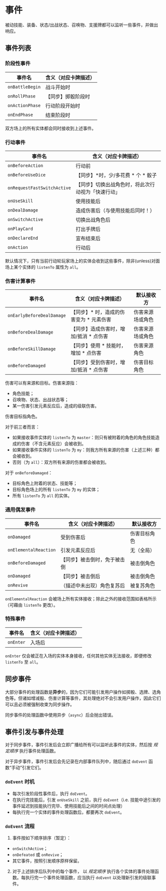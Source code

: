 # 事件

被动技能、装备、状态/出战状态、召唤物、支援牌都可以监听一些事件，并做出响应。

## 事件列表

### 阶段性事件

| 事件名          | 含义（对应卡牌描述） |
| --------------- | -------------------- |
| `onBattleBegin` | 战斗开始时           |
| `onRollPhase`   | 【同步】掷骰阶段时   |
| `onActionPhase` | 行动阶段开始时       |
| `onEndPhase`    | 结束阶段时           |

双方场上的所有实体都会同时接收到上述事件。

### 行动事件

| 事件名                      | 含义（对应卡牌描述）                               |
| --------------------------- | -------------------------------------------------- |
| `onBeforeAction`            | 行动前                                             |
| `onBeforeUseDice`           | 【同步】\*时，少/多花费 \* 个 \* 骰子              |
| `onRequestFastSwitchActive` | 【同步】切换出战角色时，将此次行动视为「快速行动」 |
| `onUseSkill`                | 使用技能后                                         |
| `onDealDamage`              | 造成伤害后（与使用技能后同时！）                   |
| `onSwitchActive`            | 切换出战角色后                                     |
| `onPlayCard`                | 打出手牌后                                         |
| `onDeclareEnd`              | 宣布结束后                                         |
| `onAction`                  | 行动后                                             |

默认情况下，只有当前行动轮玩家场上的实体会收到这些事件，除非(unless)对面场上某个实体的 `listenTo` 属性为 `all`。

### 伤害计算事件

| 事件名                    | 含义（对应卡牌描述）                      | 默认接收方       |
| ------------------------- | ----------------------------------------- | ---------------- |
| `onEarlyBeforeDealDamage` | 【同步】\* 时，造成的伤害变为 \* 元素伤害 | 伤害来源场或角色 |
| `onBeforeDealDamage`      | 【同步】造成伤害时，增加/抵消 \* 点伤害   | 伤害来源场或角色 |
| `onBeforeSkillDamage`     | 【同步】使用 \* 技能时，增加 \* 点伤害    | 伤害来源角色     |
| `onBeforeDamaged`         | 【同步】受到伤害时，增加/抵消 \* 点伤害   | 伤害目标角色     |

伤害可以有来源和目标。伤害来源指：

- 角色技能；
- 召唤物、状态、出战状态等；
- 某一伤害引发元素反应后，造成的级联伤害。

伤害目标指角色。

对于前三者而言：

- 如果接收事件实体的 `listenTo` 为 `master`：则只有被附着的角色的角色技能造成的伤害（不含元素反应）会被收到。
- 如果接收事件实体的 `listenTo` 为 `my`：则我方所有来源的伤害（上述三种）都会被收到。
- 否则（为 `all`）：双方所有来源的伤害都会被收到。

对于 `onBeforeDamaged`：

- 目标角色上附着的状态、技能等；
- 目标角色场上的所有 `listenTo` 为 `my` 的实体；
- 所有 `listenTo` 为 `all` 的实体。

### 通用偶发事件

| 事件名                | 含义（对应卡牌描述）         | 默认接收方   |
| --------------------- | ---------------------------- | ------------ |
| `onDamaged`           | 受到伤害后                   | 伤害目标角色 |
| `onElementalReaction` | 引发元素反应后               | 无（全局）   |
| `onBeforeDamaged`     | 【同步】被击倒时，免于被击倒 | 被击倒角色   |
| `onDamaged`           | 【同步】被击倒后             | 被击倒角色   |
| `onRevive`            | （描述中未出现）角色复苏后   | 被复苏角色   |

`onElementalReaction` 会被场上所有实体接收；除此之外的接收范围如表格所示（可藉由 `listenTo` 更改）。

### 特殊事件

| 事件名    | 含义（对应卡牌描述） |
| --------- | -------------------- |
| `onEnter` | 入场后               |

`onEnter` 仅会被正在入场的实体本身接收，任何其他实体无法接收，即便修改 `listenTo` 至 `all`。

## 同步事件

大部分事件的处理函数是**异步**的，因为它们可能引发用户操作如掷骰、选牌、选角色等。但诸如增减骰、伤害计算等事件，其处理绝对不会引发用户操作，因此它们可以且必须被强制收束为同步操作。

同步事件的处理函数中使用异步（`async`）后会抛出错误。

## 事件引发与事件处理

对于同步事件，事件引发后会立即广播给所有可以监听此事件的实体，然后按 _规定顺序_ 执行事件处理函数。

对于异步事件，事件引发后会先记录在内部事件队列中，随后通过 `doEvent` 函数“手动”引发它们。

### `doEvent` 时机

- 每次引发阶段性事件后，执行 `doEvent`。
- 在执行完技能后，引发 `onUseSkill` 之前，执行 `doEvent`（i.e. 技能中途引发的事件延迟到技能执行完毕、使用技能后之间的时间点处理）
- 每执行完一个实体的事件处理函数后，都要再次 `doEvent`。

### `doEvent` 流程

1. 事件按如下顺序排序（暂定）：
  - `onSwitchActive`；
  - `onDefeated` 或 `onRevive`；
  - 其它事件，按照引发顺序原样保留。
2. 对于上述排序后队列中的每个事件， 以 _规定顺序_ 执行各个实体的事件处理函数。每执行完一个事件处理函数，应当执行 `doEvent` 以处理新引发的级联事件。
